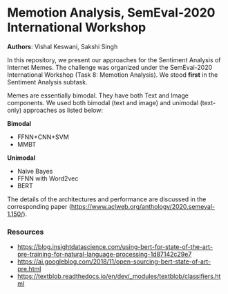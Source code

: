 # Memotion Analysis, SemEval-2020 International Workshop

**Authors**: Vishal Keswani, Sakshi Singh

In this repository, we present our approaches for the Sentiment Analysis of Internet Memes. The challenge was organized under the SemEval-2020 International Workshop (Task 8: Memotion Analysis). We stood **first** in the Sentiment Analysis subtask. <br>

Memes are essentially bimodal. They have both Text and Image components. We used both bimodal (text and image) and unimodal (text-only) approaches as listed below: <br>

**Bimodal**
* FFNN+CNN+SVM
* MMBT 

**Unimodal**
* Naive Bayes
* FFNN with Word2vec
* BERT

The details of the architectures and performance are discussed in the corresponding paper (https://www.aclweb.org/anthology/2020.semeval-1.150/).

### Resources
* https://blog.insightdatascience.com/using-bert-for-state-of-the-art-pre-training-for-natural-language-processing-1d87142c29e7
* https://ai.googleblog.com/2018/11/open-sourcing-bert-state-of-art-pre.html
* https://textblob.readthedocs.io/en/dev/_modules/textblob/classifiers.html

